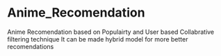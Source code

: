 # Anime_Recomendation
Anime Recomendation based on Populairty and User based Collabrative filtering technique 
It can be made hybrid model for more better recomendations

